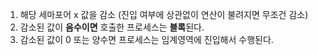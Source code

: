 1. 해당 세마포어 x 값을 감소 (진입 여부에 상관없이 연산이 불려지면 무조건 감소)
2. 감소된 값이 **음수이면** 호출한 프로세스는 **블록**된다.
3. 감소된 값이 0 또는 양수면 프로세스는 임계영역에 진입해서 수행된다.